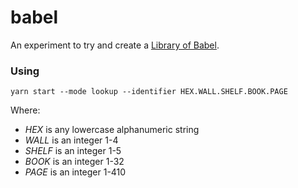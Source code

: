 # babel

An experiment to try and create a [Library of Babel](https://sites.evergreen.edu/politicalshakespeares/wp-content/uploads/sites/226/2015/12/Borges-The-Library-of-Babel.pdf).

### Using

`yarn start --mode lookup --identifier HEX.WALL.SHELF.BOOK.PAGE`

Where:
* _HEX_ is any lowercase alphanumeric string
* _WALL_ is an integer 1-4
* _SHELF_ is an integer 1-5
* _BOOK_ is an integer 1-32
* _PAGE_ is an integer 1-410
